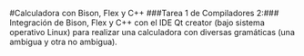 #Calculadora con Bison, Flex y C++
###Tarea 1 de Compiladores 2:###
Integración de Bison, Flex y C++ con el IDE Qt creator (bajo sistema operativo Linux) para realizar una calculadora con diversas gramáticas (una ambigua y otra no ambigua).
